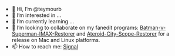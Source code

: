 - 👋 Hi, I’m @teymourb
- 👀 I’m interested in ...
- 🌱 I’m currently learning ...
- 💞️ I’m looking to collaborate on my fanedit programs: [Batman-v-Superman-IMAX-Restorer](https://github.com/teymourb/Batman-v-Superman-IMAX-Restorer) and [Ateroid-City-Scope-Restorer](https://github.com/teymourb/Asteroid-City-Scope-Restorer) for a release on Mac and Linux platforms.
- 📫 How to reach me: [Signal](https://signal.me/#eu/wrL3AucTr1uMJoYhBLvliHUaBmlxSk5i-V8JF57g9lc6p2usSbpBCTb_bRnpMnuiG)

<!---
teymourb/teymourb is a ✨ special ✨ repository because its `README.md` (this file) appears on your GitHub profile.
You can click the Preview link to take a look at your changes.
--->
